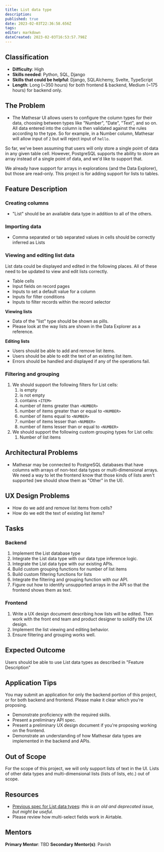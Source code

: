 ```yaml
---
title: List data type
description: 
published: true
date: 2023-02-03T22:36:58.656Z
tags: 
editor: markdown
dateCreated: 2023-02-03T16:53:57.798Z
---
```


## Classification
- **Difficulty**: High
- **Skills needed**: Python, SQL, Django
- **Skills that could be helpful**: Django, SQLAlchemy, Svelte, TypeScript
- **Length**: Long (~350 hours) for both frontend & backend, Medium (~175 hours) for backend only.

## The Problem
- The Mathesar UI allows users to configure the column types for their data, choosing between types like "Number", "Date", "Text", and so on. All data entered into the column is then validated against the rules according to the type. So for example, in a Number column, Mathesar will allow input of `2` but will reject input of `hello`.

So far, we've been assuming that users will only store a single point of data in any given table cell. However, PostgreSQL supports the ability to store an array instead of a single point of data, and we'd like to support that.

We already have support for arrays in explorations (and the Data Explorer), but those are read-only. This project is for adding support for lists to tables.

## Feature Description
### Creating columns
- "List" should be an available data type in addition to all of the others.

### Importing data
- Comma separated or tab separated values in cells should be correctly inferred as Lists

### Viewing and editing list data
List data could be displayed and edited in the following places. All of these need to be updated to view and edit lists correctly.
- Table cells
- Input fields on record pages
- Inputs to set a default value for a column
- Inputs for filter conditions
- Inputs to filter records within the record selector

**Viewing lists**
- Data of the "list" type should be shown as pills. 
- Please look at the way lists are shown in the Data Explorer as a reference.

**Editing lists**
- Users should be able to add and remove list items.
- Users should be able to edit the text of an existing list item.
- Errors should be handled and displayed if any of the operations fail.

### Filtering and grouping
1. We should support the following filters for List cells:
    1. is empty
    2. is not empty
    3. contains `<ITEM>`
    4. number of items greater than `<NUMBER>`
    5. number of items greater than or equal to `<NUMBER>`
    6. number of items equal to `<NUMBER>`
    7. number of items lesser than `<NUMBER>`
    8. number of items lesser than or equal to `<NUMBER>`
2. We should support the following custom grouping types for List cells:
    1. Number of list items

## Architectural Problems
- Mathesar may be connected to PostgreSQL databases that have columns with arrays of non-text data types or multi-dimensional arrays. We need a way to let the frontend know that those kinds of lists aren't supported (we should show them as "Other" in the UI).

## UX Design Problems
- How do we add and remove list items from cells?
- How do we edit the text of existing list items?

## Tasks
### Backend
1. Implement the List database type
1. Integrate the List data type with our data type inference logic.
1. Integrate the List data type with our existing APIs.
1. Build custom grouping functions for number of list items
1. Build custom filtering functions for lists
1. Integrate the filtering and grouping function with our API.
1. Figure out how to identify unsupported arrays in the API so that the frontend shows them as text.

### Frontend
1. Write a UX design document describing how lists will be edited. Then work with the front end team and product designer to solidify the UX design.
1. Implement the list viewing and editing behavior.
1. Ensure filtering and grouping works well.

## Expected Outcome
Users should be able to use List data types as described in "Feature Description"

## Application Tips
You may submit an application for only the backend portion of this project, or for both backend and frontend. Please make it clear which you're proposing.

- Demonstrate proficiency with the required skills.
- Present a preliminary API spec.
- Present a preliminary UX design document if you're proposing working on the frontend.
- Demonstrate an understanding of how Mathesar data types are implemented in the backend and APIs.

## Out of Scope
For the scope of this project, we will only support lists of text in the UI. Lists of other data types and multi-dimensional lists (lists of lists, etc.) out of scope.

## Resources
- [Previous spec for List data types](https://github.com/centerofci/mathesar/issues/978): *this is an old and deprecated issue, but might be useful.*
- Please review how multi-select fields work in Airtable.

## Mentors
**Primary Mentor**: TBD
**Secondary Mentor(s)**: Pavish
